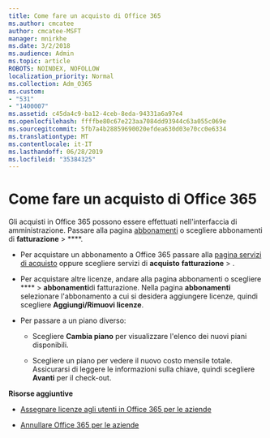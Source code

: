 ```yaml
---
title: Come fare un acquisto di Office 365
ms.author: cmcatee
author: cmcatee-MSFT
manager: mnirkhe
ms.date: 3/2/2018
ms.audience: Admin
ms.topic: article
ROBOTS: NOINDEX, NOFOLLOW
localization_priority: Normal
ms.collection: Adm_O365
ms.custom:
- "531"
- "1400007"
ms.assetid: c45da4c9-ba12-4ceb-8eda-94331a6a97e4
ms.openlocfilehash: ffffbe80c67e223aa7084dd93944c63a055c069e
ms.sourcegitcommit: 5fb7a4b28859690020efdea630d03e70cc0e6334
ms.translationtype: MT
ms.contentlocale: it-IT
ms.lasthandoff: 06/28/2019
ms.locfileid: "35384325"
---
```

# <a name="how-to-make-an-office-365-purchase"></a>Come fare un acquisto di Office 365

Gli acquisti in Office 365 possono essere effettuati nell'interfaccia di amministrazione. Passare alla pagina [abbonamenti](https://go.microsoft.com/fwlink/p/?linkid=842054) o scegliere abbonamenti di **fatturazione** \> ****.
  
- Per acquistare un abbonamento a Office 365 passare alla [pagina servizi di acquisto](https://go.microsoft.com/fwlink/p/?linkid=868433) oppure scegliere servizi di **acquisto** **fatturazione** \> .

- Per acquistare altre licenze, andare alla [](https://go.microsoft.com/fwlink/p/?linkid=842054) pagina abbonamenti o scegliere **** \> **abbonamenti**di fatturazione. Nella pagina **abbonamenti** selezionare l'abbonamento a cui si desidera aggiungere licenze, quindi scegliere **Aggiungi/Rimuovi licenze**.

- Per passare a un piano diverso:

  - Scegliere **Cambia piano** per visualizzare l'elenco dei nuovi piani disponibili.

  - Scegliere un piano per vedere il nuovo costo mensile totale. Assicurarsi di leggere le informazioni sulla chiave, quindi scegliere **Avanti** per il check-out.
  
 **Risorse aggiuntive**
  
- [Assegnare licenze agli utenti in Office 365 per le aziende](https://support.office.com/article/997596b5-4173-4627-b915-36abac6786dc)

- [Annullare Office 365 per le aziende](https://support.office.com/article/b1bc0bef-4608-4601-813a-cdd9f746709a)
